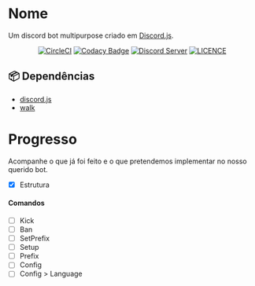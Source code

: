 # Nome
Um discord bot multipurpose criado em [Discord.js](https://github.com/discordjs/discord.js/).

<p align="center">
  <a href="https://circleci.com/gh/Grawlk/-isso"><img src="https://circleci.com/gh/Grawlk/-isso.svg?style=svg" alt="CircleCI"></a>
  <a href="https://app.codacy.com/app/Grawlk/-isso?utm_source=github.com&utm_medium=referral&utm_content=Grawlk/-isso&utm_campaign=Badge_Grade_Dashboard"><img src="https://api.codacy.com/project/badge/Grade/1d8e80b9fc274c649dfc499636e65264" alt="Codacy Badge"></a>
  <a href="https://discord.gg/e84HTwf"><img src="https://discordapp.com/api/guilds/614084067499048984/widget.png" alt="Discord Server"></a>
  <a href="https://github.com/Grawlk/-isso/blob/master/LICENSE"><img src="https://img.shields.io/badge/License-MIT-yellow.svg" alt="LICENCE"></a>
</p>

## 📦 Dependências
* [discord.js](https://github.com/discordjs/discord.js/)
* [walk](https://git.coolaj86.com/coolaj86/fs-walk.js.git)

# Progresso
Acompanhe o que já foi feito e o que pretendemos implementar no nosso querido bot.

- [X] Estrutura

#### Comandos
- [ ] Kick
- [ ] Ban
- [ ] SetPrefix
- [ ] Setup
- [ ] Prefix
- [ ] Config
- [ ] Config > Language
